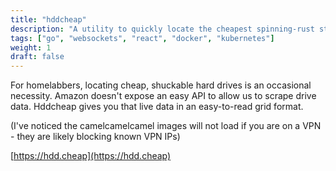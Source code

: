 ```yaml
---
title: "hddcheap"
description: "A utility to quickly locate the cheapest spinning-rust storage on Amazon"
tags: ["go", "websockets", "react", "docker", "kubernetes"]
weight: 1
draft: false
---
```


For homelabbers, locating cheap, shuckable hard drives is an occasional necessity. Amazon doesn't expose an easy API to allow us to scrape drive data. Hddcheap gives you that live data in an easy-to-read grid format.

(I've noticed the camelcamelcamel images will not load if you are on a VPN - they are likely blocking known VPN IPs)

[https://hdd.cheap](https://hdd.cheap)
